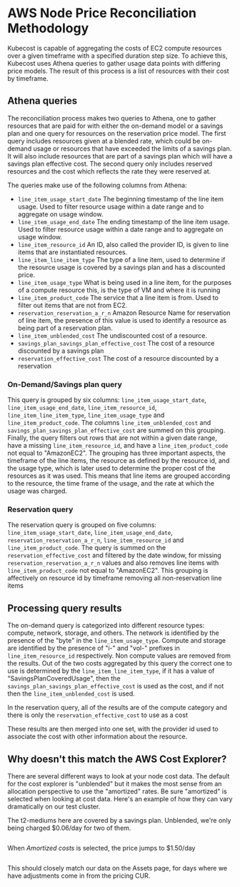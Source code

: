 # AWS Node Price Reconciliation Methodology

Kubecost is capable of aggregating the costs of EC2 compute resources over a given timeframe with a specified duration step size. To achieve this, Kubecost uses Athena queries to gather usage data points with differing price models. The result of this process is a list of resources with their cost by timeframe.

## Athena queries

The reconciliation process makes two queries to Athena, one to gather resources that are paid for with either the on-demand model or a savings plan and one query for resources on the reservation price model. The first query includes resources given at a blended rate, which could be on-demand usage or resources that have exceeded the limits of a savings plan. It will also include resources that are part of a savings plan which will have a savings plan effective cost. The second query only includes reserved resources and the cost which reflects the rate they were reserved at.

The queries make use of the following columns from Athena:

* `line_item_usage_start_date` The beginning timestamp of the line item usage. Used to filter resource usage within a date range and to aggregate on usage window.
* `line_item_usage_end_date` The ending timestamp of the line item usage. Used to filter resource usage within a date range and to aggregate on usage window.
* `line_item_resource_id` An ID, also called the provider ID, is given to line items that are instantiated resources.
* `line_item_line_item_type` The type of a line item, used to determine if the resource usage is covered by a savings plan and has a discounted price.
* `line_item_usage_type` What is being used in a line item, for the purposes of a compute resource this, is the type of VM and where it is running
* `line_item_product_code` The service that a line item is from. Used to filter out items that are not from EC2.
* `reservation_reservation_a_r_n` Amazon Resource Name for reservation of line item, the presence of this value is used to identify a resource as being part of a reservation plan.
* `line_item_unblended_cost` The undiscounted cost of a resource.
* `savings_plan_savings_plan_effective_cost` The cost of a resource discounted by a savings plan
* `reservation_effective_cost` The cost of a resource discounted by a reservation

### On-Demand/Savings plan query

This query is grouped by six columns: `line_item_usage_start_date`, `line_item_usage_end_date`, `line_item_resource_id`, `line_item_line_item_type`, `line_item_usage_type` and `line_item_product_code`. The columns `line_item_unblended_cost` and `savings_plan_savings_plan_effective_cost` are summed on this grouping. Finally, the query filters out rows that are not within a given date range, have a missing `line_item_resource_id`, and have a `line_item_product_code` not equal to "AmazonEC2". The grouping has three important aspects, the timeframe of the line items, the resource as defined by the resource id, and the usage type, which is later used to determine the proper cost of the resources as it was used. This means that line items are grouped according to the resource, the time frame of the usage, and the rate at which the usage was charged.

### Reservation query

The reservation query is grouped on five columns: `line_item_usage_start_date`, `line_item_usage_end_date`, `reservation_reservation_a_r_n`, `line_item_resource_id` and `line_item_product_code`. The query is summed on the `reservation_effective_cost` and filtered by the date window, for missing `reservation_reservation_a_r_n` values and also removes line items with `line_item_product_code` not equal to "AmazonEC2". This grouping is affectively on resource id by timeframe removing all non-reservation line items

## Processing query results

The on-demand query is categorized into different resource types: compute, network, storage, and others. The network is identified by the presence of the "byte" in the `line_item_usage_type`. Compute and storage are identified by the presence of "i-" and "vol-" prefixes in `line_item_resource_id` respectively. Non compute values are removed from the results. Out of the two costs aggregated by this query the correct one to use is determined by the `line_item_line_item_type`, if it has a value of "SavingsPlanCoveredUsage", then the `savings_plan_savings_plan_effective_cost` is used as the cost, and if not then the `line_item_unblended_cost` is used.

In the reservation query, all of the results are of the compute category and there is only the `reservation_effective_cost` to use as a cost

These results are then merged into one set, with the provider id used to associate the cost with other information about the resource.

## Why doesn't this match the AWS Cost Explorer?

There are several different ways to look at your node cost data. The default for the cost explorer is "unblended" but it makes the most sense from an allocation perspective to use the "amortized" rates. Be sure "amortized" is selected when looking at cost data. Here's an example of how they can vary dramatically on our test cluster.

The t2-mediums here are covered by a savings plan. Unblended, we're only being charged $0.06/day for two of them.

<figure><img src="https://user-images.githubusercontent.com/453512/115825827-d229ca80-a3be-11eb-961f-6ae66f56c605.png" alt=""><figcaption></figcaption></figure>

When _Amortized costs_ is selected, the price jumps to $1.50/day

<figure><img src="https://user-images.githubusercontent.com/453512/115826171-52e8c680-a3bf-11eb-8e47-fd62a2e9a44b.png" alt=""><figcaption></figcaption></figure>

This should closely match our data on the Assets page, for days where we have adjustments come in from the pricing CUR.

<figure><img src="https://user-images.githubusercontent.com/453512/115825960-08ffe080-a3bf-11eb-9968-881f70d11e3c.png" alt=""><figcaption></figcaption></figure>
